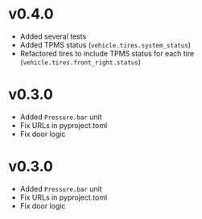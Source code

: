 # v0.4.0

* Added several tests
* Added TPMS status (`vehicle.tires.system_status`)
* Refactored tires to include TPMS status for each tire (`vehicle.tires.front_right.status`)

# v0.3.0

* Added `Pressure.bar` unit
* Fix URLs in pyproject.toml
* Fix door logic

# v0.3.0

* Added `Pressure.bar` unit
* Fix URLs in pyproject.toml
* Fix door logic
